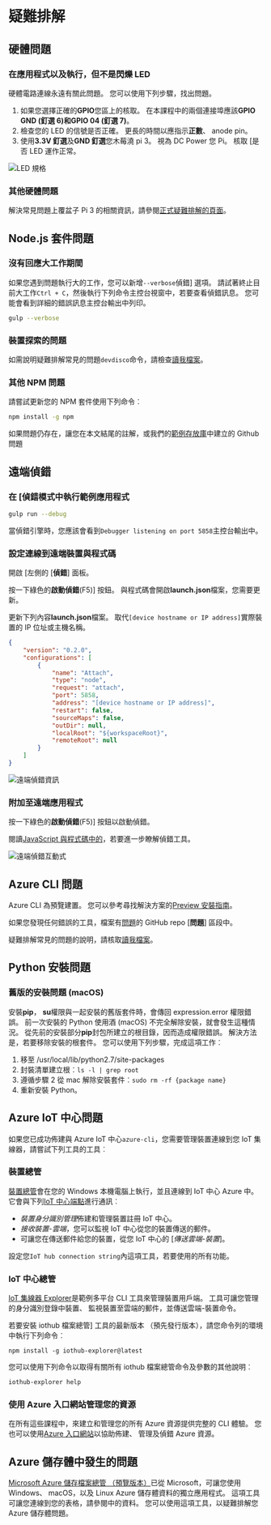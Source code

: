 <properties
 pageTitle="疑難排解 |Microsoft Azure"
 description="疑難排解覆盆子 Pi Node.js 體驗的頁面"
 services="iot-hub"
 documentationCenter=""
 authors="shizn"
 manager="timlt"
 tags=""
 keywords=""/>

<tags
 ms.service="iot-hub"
 ms.devlang="multiple"
 ms.topic="article"
 ms.tgt_pltfrm="na"
 ms.workload="na"
 ms.date="10/21/2016"
 ms.author="xshi"/>

# <a name="troubleshooting"></a>疑難排解

## <a name="hardware-issues"></a>硬體問題

### <a name="the-application-runs-well-but-the-led-is-not-blinking"></a>在應用程式以及執行，但不是閃爍 LED

硬體電路連線永遠有關此問題。 您可以使用下列步驟，找出問題。

1. 如果您選擇正確的**GPIO**您區上的核取。 在本課程中的兩個連接埠應該**GPIO GND (釘選 6)**和**GPIO 04 (釘選 7)**。
2. 檢查您的 LED 的信號是否正確。 更長的時間以應指示**正數**、 anode pin。
3. 使用**3.3V 釘選**及**GND 釘選**您木莓澆 pi 3。 視為 DC Power 您 Pi。 核取 [是否 LED 運作正常。

![LED 規格](media/iot-hub-raspberry-pi-lessons/troubleshooting/led_spec.png)

### <a name="other-hardware-issues"></a>其他硬體問題

解決常見問題上覆盆子 Pi 3 的相關資訊，請參閱[正式疑難排解的頁面](http://elinux.org/R-Pi_Troubleshooting)。

## <a name="nodejs-package-issues"></a>Node.js 套件問題

### <a name="no-response-during-gulp-tasks"></a>沒有回應大工作期間

如果您遇到問題執行大的工作，您可以新增`--verbose`偵錯] 選項。 請試著終止目前大工作`Ctrl + C`，然後執行下列命令主控台視窗中，若要查看偵錯訊息。 您可能會看到詳細的錯誤訊息主控台輸出中列印。 

```bash
gulp --verbose
```

### <a name="device-discovery-issues"></a>裝置探索的問題

如需說明疑難排解常見的問題`devdisco`命令，請檢查[讀我檔案](https://github.com/Azure/device-discovery-cli/blob/develop/readme.md)。

### <a name="other-npm-issues"></a>其他 NPM 問題

請嘗試更新您的 NPM 套件使用下列命令︰

```bash
npm install -g npm
```

如果問題仍存在，讓您在本文結尾的註解，或我們的[範例存放庫](https://github.com/Azure-Samples/iot-hub-node-raspberrypi-getting-started)中建立的 Github 問題

## <a name="remote-debugging"></a>遠端偵錯

### <a name="run-the-sample-application-in-debug-mode"></a>在 [偵錯模式中執行範例應用程式

```bash
gulp run --debug
```

當偵錯引擎時，您應該會看到```Debugger listening on port 5858```主控台輸出中。

### <a name="configure-vs-code-to-connect-to-the-remote-device"></a>設定連線到遠端裝置與程式碼

開啟 [左側的 [**偵錯**] 面板。

按一下綠色的**啟動偵錯**(F5)] 按鈕。 與程式碼會開啟**launch.json**檔案，您需要更新。

更新下列內容**launch.json**檔案。 取代`[device hostname or IP address]`實際裝置的 IP 位址或主機名稱。   

```json
{
    "version": "0.2.0",
    "configurations": [
        {
            "name": "Attach",
            "type": "node",
            "request": "attach",
            "port": 5858,
            "address": "[device hostname or IP address]",
            "restart": false,
            "sourceMaps": false,
            "outDir": null,
            "localRoot": "${workspaceRoot}",
            "remoteRoot": null
        }
    ]
}
```

![遠端偵錯資訊](media/iot-hub-raspberry-pi-lessons/troubleshooting/remote_debugging_configuration.png)

### <a name="attach-to-the-remote-application"></a>附加至遠端應用程式

按一下綠色的**啟動偵錯**(F5)] 按鈕以啟動偵錯。 

閱讀[JavaScript 與程式碼中的](https://code.visualstudio.com/docs/languages/javascript#_debugging)，若要進一步瞭解偵錯工具。

![遠端偵錯互動式](media/iot-hub-raspberry-pi-lessons/troubleshooting/remote_debugging_interactive.png)

## <a name="azure-cli-issues"></a>Azure CLI 問題

Azure CLI 為預覽建置。 您可以參考尋找解決方案的[Preview 安裝指南](https://github.com/Azure/azure-cli/blob/master/doc/preview_install_guide.md)。

如果您發現任何錯誤的工具，檔案有[問題](https://github.com/Azure/azure-cli/issues)的 GitHub repo [**問題**] 區段中。

疑難排解常見的問題的說明，請核取[讀我檔案](https://github.com/Azure/azure-cli/blob/master/README.rst)。

## <a name="python-installation-issues"></a>Python 安裝問題

### <a name="legacy-installation-issues-macos"></a>舊版的安裝問題 (macOS)

安裝**pip**， **su**權限與一起安裝的舊版套件時，會傳回 expression.error 權限錯誤。 前一次安裝的 Python 使用酒 (macOS) 不完全解除安裝，就會發生這種情況。 從先前的安裝部分**pip**封包所建立的根目錄，因而造成權限錯誤。 解決方法是，若要移除安裝的根套件。 您可以使用下列步驟，完成這項工作︰

1. 移至 /usr/local/lib/python2.7/site-packages
2. 封裝清單建立根︰`ls -l | grep root`
3. 遵循步驟 2 從 mac 解除安裝套件︰`sudo rm -rf {package name}`
4. 重新安裝 Python。

## <a name="azure-iot-hub-issues"></a>Azure IoT 中心問題

如果您已成功佈建與 Azure IoT 中心`azure-cli`，您需要管理裝置連線到您 IoT 集線器，請嘗試下列工具的工具︰

### <a name="device-explorer"></a>裝置總管

[裝置總管](https://github.com/Azure/azure-iot-sdks/blob/master/tools/DeviceExplorer/doc/how_to_use_device_explorer.md)會在您的 Windows 本機電腦上執行，並且連線到 IoT 中心 Azure 中。 它會與下列[IoT 中心端點](iot-hub-devguide.md)進行通訊︰

- *裝置身分識別管理*佈建和管理裝置註冊 IoT 中心。
- *接收裝置-雲端*，您可以監視 IoT 中心從您的裝置傳送的郵件。
- 可讓您在傳送郵件給您的裝置，從您 IoT 中心的 [*傳送雲端-裝置*]。

設定您`IoT hub connection string`內這項工具，若要使用的所有功能。

### <a name="iot-hub-explorer"></a>IoT 中心總管

[IoT 集線器 Explorer](https://github.com/Azure/azure-iot-sdks/blob/master/tools/iothub-explorer/readme.md)是範例多平台 CLI 工具來管理裝置用戶端。 工具可讓您管理的身分識別登錄中裝置、 監視裝置至雲端的郵件，並傳送雲端-裝置命令。

若要安裝 iothub 檔案總管] 工具的最新版本 （預先發行版本），請您命令列的環境中執行下列命令︰

```
npm install -g iothub-explorer@latest
```

您可以使用下列命令以取得有關所有 iothub 檔案總管命令及參數的其他說明︰

```bash
iothub-explorer help
```

### <a name="use-azure-portal-to-manage-your-resources"></a>使用 Azure 入口網站管理您的資源

在所有這些課程中，來建立和管理您的所有 Azure 資源提供完整的 CLI 體驗。 您也可以使用[Azure 入口網站](../azure-portal-overview.md)以協助佈建、 管理及偵錯 Azure 資源。

## <a name="azure-storage-issues"></a>Azure 儲存體中發生的問題

[Microsoft Azure 儲存檔案總管 （預覽版本）](http://storageexplorer.com)已從 Microsoft，可讓您使用 Windows、 macOS，以及 Linux Azure 儲存體資料的獨立應用程式。 這項工具可讓您連線到您的表格，請參閱中的資料。 您可以使用這項工具，以疑難排解您 Azure 儲存體問題。

